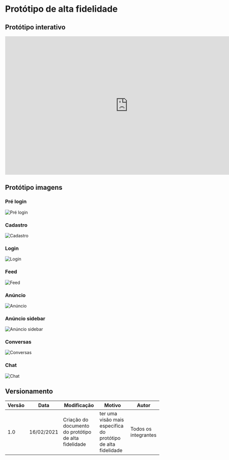 # Protótipo de alta fidelidade

## Protótipo interativo

<iframe style="border: 1px solid rgba(0, 0, 0, 0.1);" width="800" height="450" src="https://www.figma.com/embed?embed_host=share&url=https%3A%2F%2Fwww.figma.com%2Fproto%2FHHDDXocoxIRDL002Ic7uYZ%2FProt%25C3%25B3tipo-de-Alta-gXchange%3Fnode-id%3D2%253A9%26scaling%3Dscale-down" allowfullscreen></iframe>

## Protótipo imagens

### Pré login

![Pré login](../../../../assets/design_sprint/prototipo_alta/pre_login.png)

### Cadastro

![Cadastro](../../../../assets/design_sprint/prototipo_alta/cadastro.png)

### Login

![Login](../../../../assets/design_sprint/prototipo_alta/login.png)

### Feed

![Feed](../../../../assets/design_sprint/prototipo_alta/feed.png)

### Anúncio

![Anúncio](../../../../assets/design_sprint/prototipo_alta/anuncio.png)

### Anúncio sidebar

![Anúncio sidebar](../../../../assets/design_sprint/prototipo_alta/anuncio_sidebar.png)

### Conversas

![Conversas](../../../../assets/design_sprint/prototipo_alta/conversas.png)

### Chat

![Chat](../../../../assets/design_sprint/prototipo_alta/chat.png)

## Versionamento

| Versão | Data       | Modificação               | Motivo | Autor         |
| ------ | ---------- | ------------------------- | ------ | ------------- |
|  1.0   | 16/02/2021 | Criação do documento do protótipo de alta fidelidade | ter uma visão mais especifica do protótipo de alta fidelidade | Todos os integrantes |